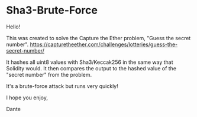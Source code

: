 # Sha3-Brute-Force

Hello!

This was created to solve the Capture the Ether problem, "Guess the secret number".
https://capturetheether.com/challenges/lotteries/guess-the-secret-number/

It hashes all uint8 values with Sha3/Keccak256 in the same way that Solidity would. It then compares the output to the hashed value of the "secret number" from the problem.

It's a brute-force attack but runs very quickly!

I hope you enjoy,

Dante
